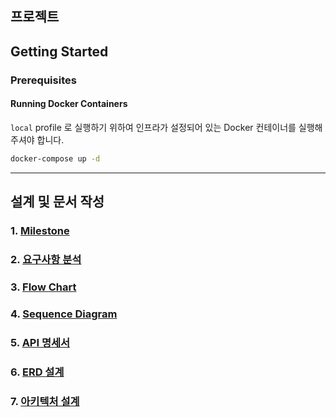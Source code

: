 ## 프로젝트

## Getting Started

### Prerequisites

#### Running Docker Containers

`local` profile 로 실행하기 위하여 인프라가 설정되어 있는 Docker 컨테이너를 실행해주셔야 합니다.

```bash
docker-compose up -d
```
---
## 설계 및 문서 작성

### 1. [Milestone](https://github.com/yangahh/concert-ticket-reservation/wiki/1.-Milestone)
### 2. [요구사항 분석](https://github.com/yangahh/concert-ticket-reservation/wiki/2.-%EC%9A%94%EA%B5%AC%EC%82%AC%ED%95%AD-%EC%A0%95%EC%9D%98)
### 3. [Flow Chart](https://github.com/yangahh/concert-ticket-reservation/wiki/3.-UML-%E2%80%90-%ED%94%8C%EB%A1%9C%EC%9A%B0-%EC%B0%A8%ED%8A%B8)
### 4. [Sequence Diagram](https://github.com/yangahh/concert-ticket-reservation/wiki/4.-UML-%E2%80%90-%EC%8B%9C%ED%80%80%EC%8A%A4-%EB%8B%A4%EC%9D%B4%EC%96%B4%EA%B7%B8%EB%9E%A8)
### 5. [API 명세서](https://app.swaggerhub.com/apis-docs/TOAUR6802/concert/1.0.0)
### 6. [ERD 설계](https://github.com/yangahh/concert-ticket-reservation/wiki/6.-ERD-%EC%84%A4%EA%B3%84)
### 7. [아키텍처 설계](https://github.com/yangahh/concert-ticket-reservation/wiki/7.-%EC%95%84%ED%82%A4%ED%85%8D%EC%B3%90-%EA%B5%AC%EC%A1%B0-%EC%84%A4%EA%B3%84)
